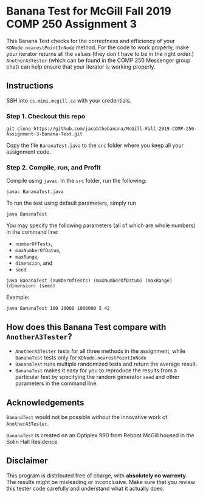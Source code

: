 # **Banana Test** for McGill Fall 2019 COMP 250 Assignment 3 
This Banana Test checks for the correctness and efficiency of your `KDNode.nearestPointInNode` method. For the code to work properly, make your iterator returns all the values (they don't have to be in the right order.) `AnotherA3Tester` (which can be found in the COMP 250 Messenger group chat) can help ensure that your iterator is working properly.

## Instructions
SSH into `cs.mimi.mcgill.ca` with your credentials.

### Step 1. Checkout this repo
```
git clone https://github.com/jacobthebanana/McGill-Fall-2019-COMP-250-Assignment-3-Banana-Test.git
```
Copy the file `BananaTest.java` to the `src` folder where you keep all your assignment code.

### Step 2. Compile, run, and Profit
Compile using `javac`. In the `src` folder, run the following:

```
javac BananaTest.java
```

To run the test using default parameters, simply run
``` 
java BananaTest
```

You may specify the following parameters (all of which are whole numbers) in the command line: 
- `numberOfTests`, 
- `maxNumberOfDatum`, 
- `maxRange`, 
- `dimension`, and 
- `seed`.

```
java BananaTest (numberOfTests) (maxNumberOfDatum) (maxRange) (dimension) (seed)
```

Example: 
```
java BananaTest 100 10000 1000000 5 42
```

## How does this Banana Test compare with `AnotherA3Tester`?
- `AnotherA3Tester` tests for all three methods in the assignment, while `BananaTest` tests only for `KDNode.nearestPointInNode`
- `BananaTest` runs multiple randomized tests and return the average result.
- `BananaTest` makes it easy for you to reproduce the results from a particular test by specifying the random generator `seed` and other parameters in the command line.


## Acknowledgements
`BananaTest` would not be possible without the innovative work of `AnotherA3Tester`. 

`BananaTest` is created on an Optiplex 990 from Reboot McGill housed in the Solin Hall Residence.

## Disclaimer
This program is distributed free of charge, with **absolutely no warrenty**. The results might be misleading or inconclusive. Make sure that you review this tester code carefully and understand what it actually does.

